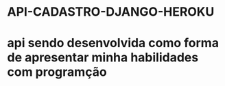 # API-CADASTRO-DJANGO-HEROKU
# api sendo desenvolvida como forma de apresentar minha habilidades com programção 
